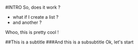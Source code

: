 #INTRO
So, does it work ?

- what if I create a list ?
- and another ?

Whoo, this is pretty cool !

##This is a subtitle
###And this is a subsubtitle
Ok, let's start
